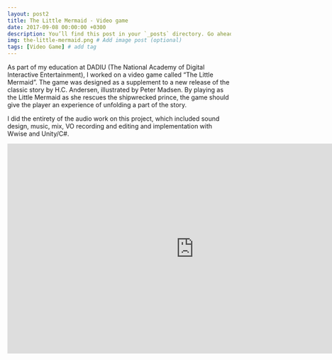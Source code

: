 ```yaml
---
layout: post2
title: The Little Mermaid - Video game
date: 2017-09-08 00:00:00 +0300
description: You’ll find this post in your `_posts` directory. Go ahead and edit it and re-build the site to see your changes. # Add post description (optional)
img: the-little-mermaid.png # Add image post (optional)
tags: [Video Game] # add tag
---
```



As part of my education at DADIU (The National Academy of Digital Interactive Entertainment), I worked on a video game called “The Little Mermaid”. The game was designed as a supplement to a new release of the classic story by H.C. Andersen, illustrated by Peter Madsen. By playing as the Little Mermaid as she rescues the shipwrecked prince, the game should give the player an experience of unfolding a part of the story.

I did the entirety of the audio work on this project, which included sound design, music, mix, VO recording and editing and implementation with Wwise and Unity/C#.


<iframe width="840" height="472.5" src="https://www.youtube.com/embed/9pj6YFu7GSE" frameborder="0" allowfullscreen></iframe>
